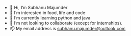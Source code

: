 - 👋 Hi, I’m Subhanu Majumder
- 👀 I’m interested in food, life and code
- 🌱 I’m currently learning python and java
- 💞️ I’m not looking to collaborate (except for internships).
- 📫 My email address is subhanu.majumder@outlook.com

<!---
Majumder-Subhanu/Majumder-Subhanu is a ✨ special ✨ repository because its `README.md` (this file) appears on your GitHub profile.
You can click the Preview link to take a look at your changes.
--->
